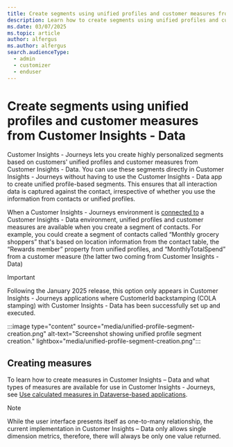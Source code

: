 ```yaml
---
title: Create segments using unified profiles and customer measures from Customer Insights - Data
description: Learn how to create segments using unified profiles and customer measures from Customer Insights - Data in Dynamics 365 Customer Insights - Journeys.
ms.date: 03/07/2025
ms.topic: article
author: alfergus
ms.author: alfergus
search.audienceType: 
  - admin
  - customizer
  - enduser
---
```


# Create segments using unified profiles and customer measures from Customer Insights - Data

Customer Insights - Journeys lets you create highly personalized segments based on customers' unified profiles and customer measures from Customer Insights - Data. You can use these segments directly in Customer Insights - Journeys without having to use the Customer Insights - Data app to create unified profile-based segments. This ensures that all interaction data is captured against the contact, irrespective of whether you use the information from contacts or unified profiles.

When a Customer Insights - Journeys environment is [connected to](customer-insights-quickstart-guide.md) a Customer Insights - Data environment, unified profiles and customer measures are available when you create a segment of contacts. For example, you could create a segment of contacts called “Monthly grocery shoppers” that's based on location information from the contact table, the “Rewards member” property from unified profiles, and “MonthlyTotalSpend” from a customer measure (the latter two coming from Customer Insights - Data)

> [!IMPORTANT]
> Following the January 2025 release, this option only appears in Customer Insights - Journeys applications where CustomerId backstamping (COLA stamping) with Customer Insights - Data has been successfully set up and executed.

:::image type="content" source="media/unified-profile-segment-creation.png" alt-text="Screenshot showing unified profile segment creation." lightbox="media/unified-profile-segment-creation.png":::

## Creating measures

To learn how to create measures in Customer Insights – Data and what types of measures are available for use in Customer Insights - Journeys, see [Use calculated measures in Dataverse-based applications](../data/dataverse-measures.md).

> [!NOTE]
> While the user interface presents itself as one-to-many relationship, the current implementation in Customer Insights – Data only allows single dimension metrics, therefore, there will always be only one value returned. 
